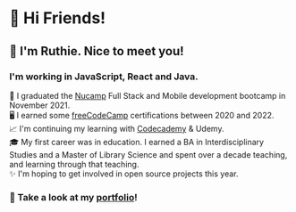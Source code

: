# 🎉 Hi Friends! 

## 🌷 I'm Ruthie. Nice to meet you!

###  I'm working in JavaScript, React and Java. 

 💖 I graduated the [Nucamp](https://nucamp.co) Full Stack and Mobile development bootcamp in November 2021.  
 🖥️ I earned some [freeCodeCamp](https://freecodecamp.org/ruthiec) certifications between 2020 and 2022.  
 📈 I'm continuing my learning with [Codecademy](https://www.codecademy.com/profiles/lilyruthc) & Udemy.   
 🎓 My first career was in education. I earned a BA in Interdisciplinary Studies and a Master of Library Science and spent over a decade teaching, and learning through that teaching.  
 ✨ I'm hoping to get involved in open source projects this year.   

### 🌟 Take a look at my [portfolio](https://ruthie-tech.netlify.app)! 
